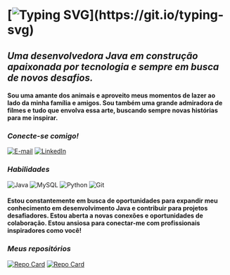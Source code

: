 # [![Typing SVG](https://readme-typing-svg.herokuapp.com?font=Fira+Code&size=19&pause=1000&color=&width=435&lines=Olá!+Bem-vindo(a)+ao+meu+perfil+GitHub!;👋+Prazer%2C+meu+nome+%C3%A9+Letícia+Silva.)](https://git.io/typing-svg) 

## *Uma desenvolvedora Java em construção apaixonada por tecnologia e sempre em busca de novos desafios.* 

#### Sou uma amante dos animais e aproveito meus momentos de lazer ao lado da minha família e amigos. Sou também uma grande admiradora de filmes e tudo que envolva essa arte, buscando sempre novas histórias para me inspirar.

### *Conecte-se comigo!*
[![E-mail](https://img.shields.io/badge/-Email-000?style=for-the-badge&logo=gmail&logoColor=1111)](mailto:leticiassb99@gmail.com)
[![LinkedIn](https://img.shields.io/badge/-LinkedIn-000?style=for-the-badge&logo=linkedin&logoColor)](https://www.linkedin.com/in/let%C3%ADcia-silva-572856155/)

### *Habilidades*
![Java](https://img.shields.io/badge/java-%23ED8B00.svg?style=for-the-badge&logo=openjdk&logoColor=white)
![MySQL](https://img.shields.io/badge/MySQL-00000F?style=for-the-badge&logo=mysql&logoColor=white)
![Python](https://img.shields.io/badge/python-3670A0?style=for-the-badge&logo=python&logoColor=ffdd54)
![Git](https://img.shields.io/badge/GIT-E44C30?style=for-the-badge&logo=git&logoColor=white)




#### **Estou constantemente em busca de oportunidades para expandir meu conhecimento em desenvolvimento Java e contribuir para projetos desafiadores. Estou aberta a novas conexões e oportunidades de colaboração. Estou ansiosa para conectar-me com profissionais inspiradores como você!**

### *Meus repositórios*
[![Repo Card](https://github-readme-stats.vercel.app/api/pin/?username=Leticiassb&repo=dio-lab-open-source&bg_color=000&border_color=30A3DC&show_icons=true&icon_color=30A3DC&title_color=E94D5F&text_color=FFF)](https://github.com/Leticiassb/dio-lab-open-source)
[![Repo Card](https://github-readme-stats.vercel.app/api/pin/?username=Leticiassb&repo=sistema-notas-com-login&bg_color=000&border_color=30A3DC&show_icons=true&icon_color=30A3DC&title_color=E94D5F&text_color=FFF)](https://github.com/Leticiassb/sistema-notas-com-login)
